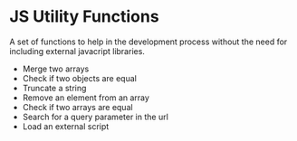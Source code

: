 # JS Utility Functions

A set of functions to help in the development process without the need for including external javacript libraries.

- Merge two arrays
- Check if two objects are equal
- Truncate a string
- Remove an element from an array
- Check if two arrays are equal
- Search for a query parameter in the url
- Load an external script
